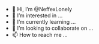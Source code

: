 - 👋 Hi, I’m @NeffexLonely
- 👀 I’m interested in ...
- 🌱 I’m currently learning ...
- 💞️ I’m looking to collaborate on ...
- 📫 How to reach me ...

<!---
NeffexLonely/NeffexLonely is a ✨ special ✨ repository because its `README.md` (this file) appears on your GitHub profile.
You can click the Preview link to take a look at your changes.
--->
